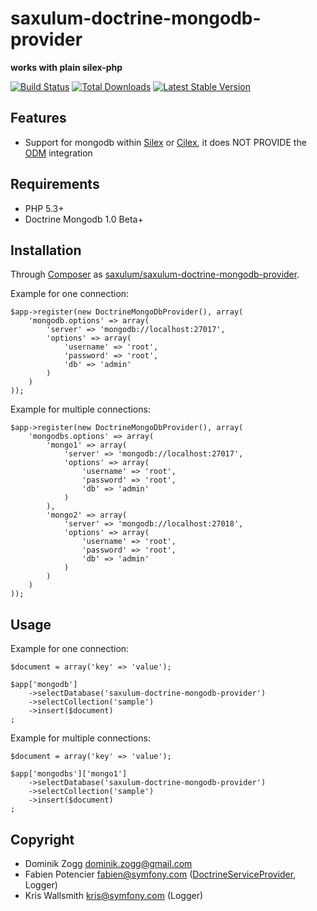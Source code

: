 saxulum-doctrine-mongodb-provider
=================================

**works with plain silex-php**

[![Build Status](https://api.travis-ci.org/saxulum/saxulum-doctrine-mongodb-provider.png?branch=master)](https://travis-ci.org/saxulum/saxulum-doctrine-mongodb-provider)
[![Total Downloads](https://poser.pugx.org/saxulum/saxulum-doctrine-mongodb-provider/downloads.png)](https://packagist.org/packages/saxulum/saxulum-doctrine-mongodb-provider)
[![Latest Stable Version](https://poser.pugx.org/saxulum/saxulum-doctrine-mongodb-provider/v/stable.png)](https://packagist.org/packages/saxulum/saxulum-doctrine-mongodb-provider)

Features
--------

* Support for mongodb within [Silex][1] or [Cilex][2], it does NOT PROVIDE the [ODM][3] integration

Requirements
------------

 * PHP 5.3+
 * Doctrine Mongodb 1.0 Beta+

Installation
------------

Through [Composer](http://getcomposer.org) as [saxulum/saxulum-doctrine-mongodb-provider][4].

Example for one connection:

``` {.php}
$app->register(new DoctrineMongoDbProvider(), array(
    'mongodb.options' => array(
        'server' => 'mongodb://localhost:27017',
        'options' => array(
            'username' => 'root',
            'password' => 'root',
            'db' => 'admin'
        )
    )
));
```

Example for multiple connections:

``` {.php}
$app->register(new DoctrineMongoDbProvider(), array(
    'mongodbs.options' => array(
        'mongo1' => array(
            'server' => 'mongodb://localhost:27017',
            'options' => array(
                'username' => 'root',
                'password' => 'root',
                'db' => 'admin'
            )
        ),
        'mongo2' => array(
            'server' => 'mongodb://localhost:27018',
            'options' => array(
                'username' => 'root',
                'password' => 'root',
                'db' => 'admin'
            )
        )
    )
));
```

Usage
-----

Example for one connection:

``` {.php}
$document = array('key' => 'value');

$app['mongodb']
    ->selectDatabase('saxulum-doctrine-mongodb-provider')
    ->selectCollection('sample')
    ->insert($document)
;
```

Example for multiple connections:

``` {.php}
$document = array('key' => 'value');

$app['mongodbs']['mongo1']
    ->selectDatabase('saxulum-doctrine-mongodb-provider')
    ->selectCollection('sample')
    ->insert($document)
;
```

Copyright
---------
* Dominik Zogg <dominik.zogg@gmail.com>
* Fabien Potencier <fabien@symfony.com> ([DoctrineServiceProvider][5], Logger)
* Kris Wallsmith <kris@symfony.com> (Logger)

[1]: http://silex.sensiolabs.org/
[2]: http://cilex.github.io/
[3]: http://docs.doctrine-project.org/projects/doctrine-mongodb-odm/en/latest/
[4]: https://packagist.org/packages/saxulum/saxulum-doctrine-mongodb-provider
[5]: http://silex.sensiolabs.org/doc/providers/doctrine.html
